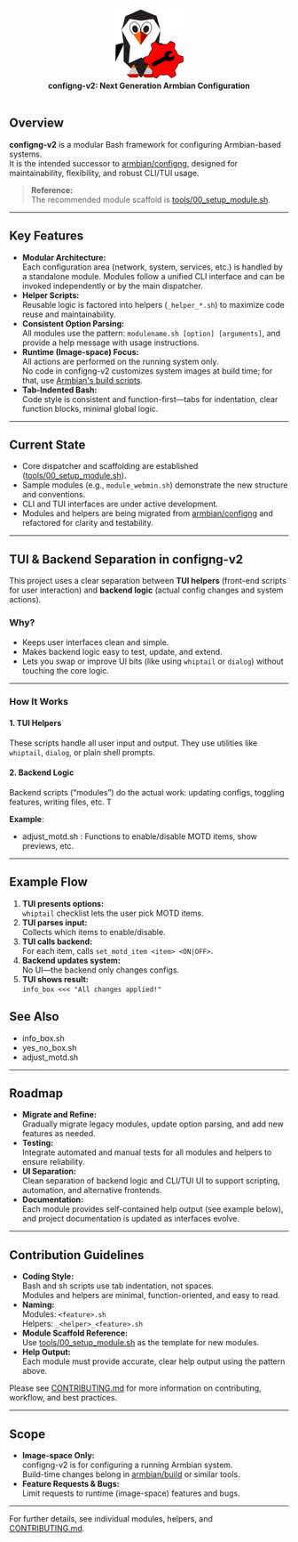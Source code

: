 <p align="center">
  <a href="#overview">
    <img src="https://raw.githubusercontent.com/armbian/configng/main/share/icons/hicolor/scalable/configng-tux.svg" width="128" alt="Armbian Config Logo" />
  </a><br>
  <strong>configng-v2: Next Generation Armbian Configuration<br></strong>
  <br>
</p>

## Overview

**configng-v2** is a modular Bash framework for configuring Armbian-based systems.  
It is the intended successor to [armbian/configng](https://github.com/armbian/configng), designed for maintainability, flexibility, and robust CLI/TUI usage.

> **Reference:**  
> The recommended module scaffold is [tools/00_setup_module.sh](tools/00_setup_module.sh).

---

## Key Features

- **Modular Architecture:**  
  Each configuration area (network, system, services, etc.) is handled by a standalone module. Modules follow a unified CLI interface and can be invoked independently or by the main dispatcher.
- **Helper Scripts:**  
  Reusable logic is factored into helpers (`_helper_*.sh`) to maximize code reuse and maintainability.
- **Consistent Option Parsing:**  
  All modules use the pattern: `modulename.sh [option] [arguments]`, and provide a help message with usage instructions.
- **Runtime (Image-space) Focus:**  
  All actions are performed on the running system only.  
  No code in configng-v2 customizes system images at build time; for that, use [Armbian's build scripts](https://github.com/armbian/build).
- **Tab-Indented Bash:**  
  Code style is consistent and function-first—tabs for indentation, clear function blocks, minimal global logic.

---

## Current State

- Core dispatcher and scaffolding are established ([tools/00_setup_module.sh](tools/00_setup_module.sh)).
- Sample modules (e.g., `module_webmin.sh`) demonstrate the new structure and conventions.
- CLI and TUI interfaces are under active development.
- Modules and helpers are being migrated from [armbian/configng](https://github.com/armbian/configng) and refactored for clarity and testability.

---
## TUI & Backend Separation in configng-v2

This project uses a clear separation between **TUI helpers** (front-end scripts for user interaction) and **backend logic** (actual config changes and system actions).

### Why?

- Keeps user interfaces clean and simple.
- Makes backend logic easy to test, update, and extend.
- Lets you swap or improve UI bits (like using `whiptail` or `dialog`) without touching the core logic.

---

### How It Works

#### 1. TUI Helpers

These scripts handle all user input and output. They use utilities like `whiptail`, `dialog`, or plain shell prompts.

#### 2. Backend Logic

Backend scripts (“modules”) do the actual work: updating configs, toggling features, writing files, etc. T

**Example**:
- adjust_motd.sh : Functions to enable/disable MOTD items, show previews, etc.

---

## Example Flow

1. **TUI presents options:**  
   `whiptail` checklist lets the user pick MOTD items.
2. **TUI parses input:**  
   Collects which items to enable/disable.
3. **TUI calls backend:**  
   For each item, calls `set_motd_item <item> <ON|OFF>`.
4. **Backend updates system:**  
   No UI—the backend only changes configs.
5. **TUI shows result:**  
   `info_box <<< "All changes applied!"`


## See Also

- info_box.sh
- yes_no_box.sh
- adjust_motd.sh

---
## Roadmap

- **Migrate and Refine:**  
  Gradually migrate legacy modules, update option parsing, and add new features as needed.
- **Testing:**  
  Integrate automated and manual tests for all modules and helpers to ensure reliability.
- **UI Separation:**  
  Clean separation of backend logic and CLI/TUI UI to support scripting, automation, and alternative frontends.
- **Documentation:**  
  Each module provides self-contained help output (see example below), and project documentation is updated as interfaces evolve.

---

## Contribution Guidelines

- **Coding Style:**  
  Bash and sh scripts use tab indentation, not spaces.  
  Modules and helpers are minimal, function-oriented, and easy to read.
- **Naming:**  
  Modules: `<feature>.sh`  
  Helpers: `_<helper>_<feature>.sh`
- **Module Scaffold Reference:**  
  Use [tools/00_setup_module.sh](tools/00_setup_module.sh) as the template for new modules.
- **Help Output:**  
  Each module must provide accurate, clear help output using the pattern above.

Please see [CONTRIBUTING.md](CONTRIBUTING.md) for more information on contributing, workflow, and best practices.

---

## Scope

- **Image-space Only:**  
  configng-v2 is for configuring a running Armbian system.  
  Build-time changes belong in [armbian/build](https://github.com/armbian/build) or similar tools.
- **Feature Requests & Bugs:**  
  Limit requests to runtime (image-space) features and bugs.

---

For further details, see individual modules, helpers, and [CONTRIBUTING.md](CONTRIBUTING.md).
